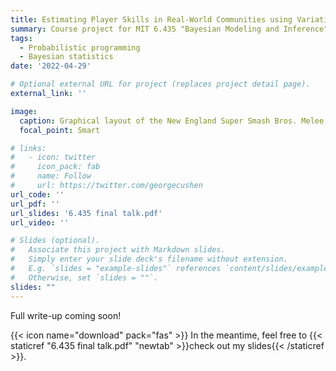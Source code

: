 ```yaml
---
title: Estimating Player Skills in Real-World Communities using Variational Inference
summary: Course project for MIT 6.435 "Bayesian Modeling and Inference". 
tags:
  - Probabilistic programming
  - Bayesian statistics
date: '2022-04-29'

# Optional external URL for project (replaces project detail page).
external_link: ''

image:
  caption: Graphical layout of the New England Super Smash Bros. Melee community based on game data from 2019--2022.
  focal_point: Smart

# links:
#   - icon: twitter
#     icon_pack: fab
#     name: Follow
#     url: https://twitter.com/georgecushen
url_code: ''
url_pdf: ''
url_slides: '6.435 final talk.pdf'
url_video: ''

# Slides (optional).
#   Associate this project with Markdown slides.
#   Simply enter your slide deck's filename without extension.
#   E.g. `slides = "example-slides"` references `content/slides/example-slides.md`.
#   Otherwise, set `slides = ""`.
slides: ""
---
```


Full write-up coming soon! 

{{< icon name="download" pack="fas" >}} In the meantime, feel free to {{< staticref "6.435 final talk.pdf" "newtab" >}}check out my slides{{< /staticref >}}.
